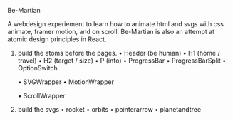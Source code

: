 Be-Martian

A webdesign experiement to learn how to animate
html and svgs with css animate, framer motion, and on scroll. Be-Martian is also an attempt at atomic design principles in React. 

1. build the atoms before the pages.
    • Header (be human)
    • H1 (home / travel)
    • H2 (target / size)
    • P (info)
    • ProgressBar
    • ProgressBarSplit
    • OptionSwitch

    • SVGWrapper
    • MotionWrapper

    • ScrollWrapper
2. build the svgs
    • rocket
    • orbits
    • pointerarrow
    • planetandtree